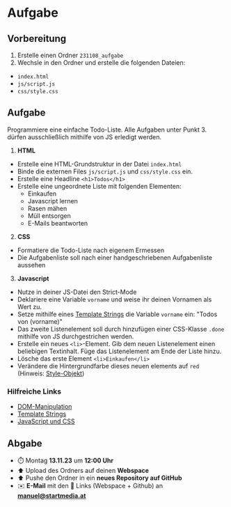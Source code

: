 # Aufgabe

## Vorbereitung

1. Erstelle einen Ordner `231108_aufgabe`
2. Wechsle in den Ordner und erstelle die folgenden Dateien:
- `index.html`
- `js/script.js`
- `css/style.css`

## Aufgabe

Programmiere eine einfache Todo-Liste. Alle Aufgaben unter Punkt 3. dürfen ausschließlich mithilfe von JS erledigt werden.

1. **HTML**
- Erstelle eine HTML-Grundstruktur in der Datei `index.html`
- Binde die externen Files `js/script.js` und `css/style.css` ein.
- Erstelle eine Headline `<h1>Todos</h1>`
- Erstelle eine ungeordnete Liste mit folgenden Elementen:
  - Einkaufen
  - Javascript lernen
  - Rasen mähen
  - Müll entsorgen
  - E-Mails beantworten

2. **CSS**
- Formatiere die Todo-Liste nach eigenem Ermessen
- Die Aufgabenliste soll nach einer handgeschriebenen Aufgabenliste aussehen

3. **Javascript**
- Nutze in deiner JS-Datei den Strict-Mode
- Deklariere eine Variable `vorname` und weise ihr deinen Vornamen als Wert zu.
- Setze mithilfe eines [Template Strings](https://wiki.selfhtml.org/wiki/JavaScript/Objekte/String/template-literal) die Variable `vorname` ein: "Todos von (vorname)"
- Das zweite Listenelement soll durch hinzufügen einer CSS-Klasse `.done` mithilfe von JS durchgestrichen werden.
- Erstelle ein neues `<li>`-Element. Gib dem neuen Listenelement einen beliebigen Textinhalt. Füge das Listenelement am Ende der Liste hinzu.
- Lösche das erste Element `<li>Einkaufen</li>`
- Verändere die Hintergrundfarbe dieses neuen elements auf `red` (Hinweis: [Style-Objekt](https://wiki.selfhtml.org/wiki/JavaScript/Tutorials/JavaScript_und_CSS#Das_style-Objekt_als_Schnittstelle_zu_Inline-Styles))

### Hilfreiche Links
- [DOM-Manipulation](https://wiki.selfhtml.org/wiki/JavaScript/DOM#DOM-Manipulation)
- [Template Strings](https://wiki.selfhtml.org/wiki/JavaScript/Objekte/String/template-literal)
- [JavaScript und CSS](https://wiki.selfhtml.org/wiki/JavaScript/Tutorials/JavaScript_und_CSS)

## Abgabe
- ⏱️ Montag **13.11.23** um **12:00 Uhr**
- ⬆️ Upload des Ordners auf deinen **Webspace**
- ⬆️ Pushe den Ordner in ein **neues Repository auf GitHub**
- ✉️ **E-Mail** mit den 🔗 Links (Webspace + Github) an **manuel@startmedia.at**